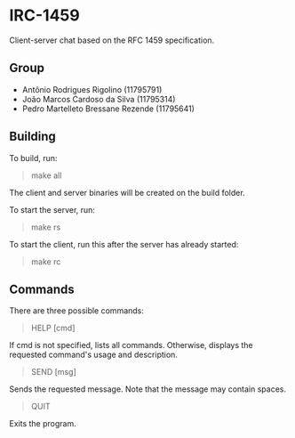 # IRC-1459

Client-server chat based on the RFC 1459 specification.

## Group
 - Antônio Rodrigues Rigolino (11795791)
 - João Marcos Cardoso da Silva (11795314)
 - Pedro Martelleto Bressane Rezende (11795641)
 
## Building

To build, run:

> make all

The client and server binaries will be created on the build folder.

To start the server, run:

> make rs

To start the client, run this after the server has already started:

> make rc

## Commands

There are three possible commands:

> HELP [cmd]

If cmd is not specified, lists all commands. Otherwise, displays the requested command's usage and description.

> SEND [msg]

Sends the requested message. Note that the message may contain spaces.

> QUIT

Exits the program.
